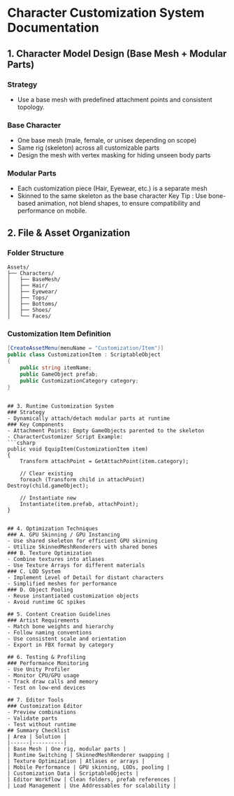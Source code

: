 # Character Customization System Documentation
## 1. Character Model Design (Base Mesh + Modular Parts)
### Strategy
- Use a base mesh with predefined attachment points and consistent topology.
### Base Character
- One base mesh (male, female, or unisex depending on scope)
- Same rig (skeleton) across all customizable parts
- Design the mesh with vertex masking for hiding unseen body parts
### Modular Parts
- Each customization piece (Hair, Eyewear, etc.) is a separate mesh
- Skinned to the same skeleton as the base character
Key Tip : Use bone-based animation, not blend shapes, to ensure compatibility and performance on mobile.

## 2. File & Asset Organization
### Folder Structure
```plaintext
Assets/
├── Characters/
│   ├── BaseMesh/
│   ├── Hair/
│   ├── Eyewear/
│   ├── Tops/
│   ├── Bottoms/
│   ├── Shoes/
│   └── Faces/
 ```

### Customization Item Definition
```csharp
[CreateAssetMenu(menuName = "Customization/Item")]
public class CustomizationItem : ScriptableObject
{
    public string itemName;
    public GameObject prefab;
    public CustomizationCategory category;
}
 ```
```

## 3. Runtime Customization System
### Strategy
- Dynamically attach/detach modular parts at runtime
### Key Components
- Attachment Points: Empty GameObjects parented to the skeleton
- CharacterCustomizer Script Example:
```csharp
public void EquipItem(CustomizationItem item)
{
    Transform attachPoint = GetAttachPoint(item.category);
    
    // Clear existing
    foreach (Transform child in attachPoint) Destroy(child.gameObject);

    // Instantiate new
    Instantiate(item.prefab, attachPoint);
}
 ```
```

## 4. Optimization Techniques
### A. GPU Skinning / GPU Instancing
- Use shared skeleton for efficient GPU skinning
- Utilize SkinnedMeshRenderers with shared bones
### B. Texture Optimization
- Combine textures into atlases
- Use Texture Arrays for different materials
### C. LOD System
- Implement Level of Detail for distant characters
- Simplified meshes for performance
### D. Object Pooling
- Reuse instantiated customization objects
- Avoid runtime GC spikes

## 5. Content Creation Guidelines
### Artist Requirements
- Match bone weights and hierarchy
- Follow naming conventions
- Use consistent scale and orientation
- Export in FBX format by category

## 6. Testing & Profiling
### Performance Monitoring
- Use Unity Profiler
- Monitor CPU/GPU usage
- Track draw calls and memory
- Test on low-end devices

## 7. Editor Tools
### Customization Editor
- Preview combinations
- Validate parts
- Test without runtime
## Summary Checklist 
| Area | Solution |
|------|----------|
| Base Mesh | One rig, modular parts |
| Runtime Switching | SkinnedMeshRenderer swapping |
| Texture Optimization | Atlases or arrays |
| Mobile Performance | GPU skinning, LODs, pooling |
| Customization Data | ScriptableObjects |
| Editor Workflow | Clean folders, prefab references |
| Load Management | Use Addressables for scalability |

